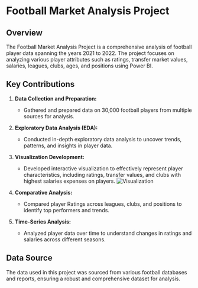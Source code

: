 # Football Market Analysis Project

## Overview
The Football Market Analysis Project is a comprehensive analysis of football player data spanning the years 2021 to 2022. The project focuses on analyzing various player attributes such as ratings, transfer market values, salaries, leagues, clubs, ages, and positions using Power BI.

## Key Contributions
1. **Data Collection and Preparation:**
   - Gathered and prepared data on 30,000 football players from multiple sources for analysis.

2. **Exploratory Data Analysis (EDA):**
   - Conducted in-depth exploratory data analysis to uncover trends, patterns, and insights in player data.

3. **Visualization Development:**
   - Developed interactive visualization to effectively represent  player characteristics, including ratings, transfer values, and  clubs with highest salaries expenses on players.
     ![Visualization](footbal.png)

4. **Comparative Analysis:**
   - Compared player Ratings across leagues, clubs, and positions to identify top performers and trends.

5. **Time-Series Analysis:**
   - Analyzed player data over time to understand changes in ratings and salaries across different seasons.



## Data Source
The data used in this project was sourced from various football databases and reports, ensuring a robust and comprehensive dataset for analysis.



